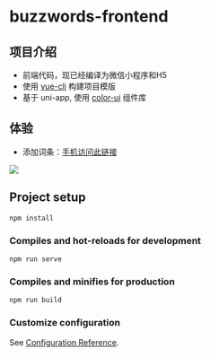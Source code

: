 # buzzwords-frontend

## 项目介绍

* 前端代码，现已经编译为微信小程序和H5
* 使用 [vue-cli](https://uniapp.dcloud.io/quickstart?id=%e5%88%9b%e5%bb%bauni-app-1) 构建项目模版
* 基于 uni-app, 使用 [color-ui](https://www.color-ui.com/) 组件库

## 体验

* 添加词条：[手机访问此链接](http://bytescloud.cn)


![](https://tva1.sinaimg.cn/large/007S8ZIlly1ggwahl5ndgj30nw0nwaex.jpg)

## Project setup
```
npm install
```

### Compiles and hot-reloads for development
```
npm run serve
```

### Compiles and minifies for production
```
npm run build
```

### Customize configuration
See [Configuration Reference](https://cli.vuejs.org/config/).

